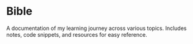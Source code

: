 # Bible
A documentation of my learning journey across various topics. Includes notes, code snippets, and resources for easy reference.
